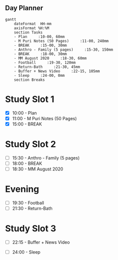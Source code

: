 ## Day Planner
```mermaid
gantt
    dateFormat  HH-mm
    axisFormat %H:%M
    section Tasks
    - Plan     :10-00, 60mm
    - M Puri Notes (50 Pages)     :11-00, 240mm
    - BREAK     :15-00, 30mm
    - Anthro - Family (5 pages)     :15-30, 150mm
    - BREAK     :18-00, 30mm
    - MM August 2020     :18-30, 60mm
    - Football     :19-30, 120mm
    - Return-Bath     :21-30, 45mm
    - Buffer + News Video     :22-15, 105mm
    - Sleep     :24-00, 0mm
    section Breaks

```

# Study Slot 1
- [x] 10:00 - Plan
- [x] 11:00 - M Puri Notes (50 Pages)
- [x] 15:00 - BREAK

# Study Slot 2
- [ ] 15:30 - Anthro - Family (5 pages)
- [ ] 18:00 - BREAK
- [ ] 18:30 - MM August 2020

# Evening
- [ ] 19:30 - Football
- [ ] 21:30 - Return-Bath

# Study Slot 3
- [ ] 22:15 - Buffer + News Video
- [ ] 24:00 - Sleep



